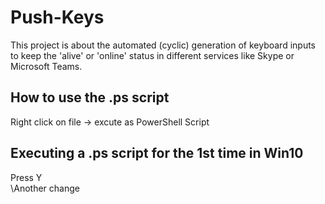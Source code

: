 # Push-Keys
This project is about the automated (cyclic) generation of keyboard inputs to keep the 'alive' or 'online'  status in different services like Skype or Microsoft Teams.   

## How to use the .ps script
Right click on file -> excute as PowerShell Script

## Executing a .ps script for the 1st time in Win10 
Press Y      
\Another change
